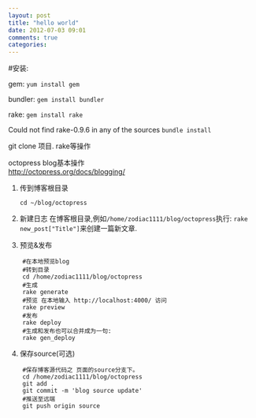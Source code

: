 ```yaml
---
layout: post
title: "hello world"
date: 2012-07-03 09:01
comments: true
categories: 
---
```

#安装:

gem:
`yum install gem`

bundler:
`gem install bundler`

rake:
`gem install rake`

Could not find rake-0.9.6 in any of the sources
`bundle install`

git clone 项目.
rake等操作

octopress blog基本操作  
http://octopress.org/docs/blogging/

1. 传到博客根目录

	`cd ~/blog/octopress`

2. 新建日志
	在博客根目录,例如`/home/zodiac1111/blog/octopress`执行:
	`rake new_post["Title"]`来创建一篇新文章.
3. 预览&发布 

```
	#在本地预览blog
	#转到目录
	cd /home/zodiac1111/blog/octopress
	#生成
	rake generate
	#预览 在本地输入 http://localhost:4000/ 访问
	rake preview
	#发布
	rake deploy	
	#生成和发布也可以合并成为一句:
	rake gen_deploy
```
4. 保存source(可选)
```
	#保存博客源代码之 页面的source分支下。
	cd /home/zodiac1111/blog/octopress
	git add .
	git commit -m 'blog source update'
	#推送至远端
	git push origin source
```